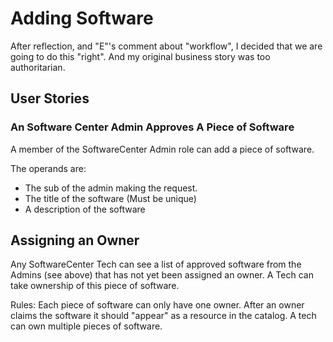 # Adding Software

After reflection, and "E"'s comment about "workflow", I decided that we are going to do this "right". And my original business story was too authoritarian.

## User Stories

### An Software Center Admin Approves A Piece of Software 

A member of the SoftwareCenter Admin role can add a piece of software.

The operands are:
- The sub of the admin making the request.
- The title of the software (Must be unique)
- A description of the software


## Assigning an Owner

Any SoftwareCenter Tech can see a list of approved software from the Admins (see above) that has not yet been assigned an owner.
A Tech can take ownership of this piece of software.

Rules:
Each piece of software can only have one owner.
After an owner claims the software it should "appear" as a resource in the catalog.
A tech can own multiple pieces of software.
